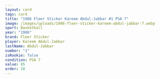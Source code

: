 ```yaml
---
layout: card
tags: card
title: "1986 Fleer Sticker Kareem Abdul-Jabbar #1 PSA 7"
image: /images/uploads/1986-fleer-sticker-kareem-abdul-jabbar-7.webp
sport: Basketball
year: "1986"
brand: Fleer Sticker
player: Kareem Abdul-Jabbar
lastName: Abdul-Jabbar
number: "1"
isRookie: false
condition: PSA 7
value: 85
order: 10
---
```

